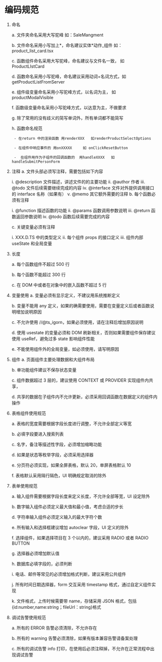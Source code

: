 # 编码规范

1. 命名

    a. 文件夹命名采用大写驼峰 如：SaleMangment

    b. 文件命名采用小写加上*，命名建议实体*动作\_组件 如：product_list_card.tsx

    c. 函数组件命名采用大写驼峰，命名建议与文件名一致， 如 ProductLIstCard

    d. 函数命名采用小写驼峰，命名建议采用动词+名词方式，如 getProductListFromServer

    e. 组件级变量命名采用小写驼峰方式，以名词为主， 如 productModalVisible

    f. 函数级变量命名采用小写驼峰方式，以达意为主，不做要求

    g. 除了常用的没有歧义的简写单词外，所有单词都不能简写

    h. 函数命名规范

        - 在return 中的渲染函数 用renderXXX   如renderProductSelectOptions

        - 在组件中响应事件的 用onXXXXX     如 onClickResetButton

        -  在组件用作为子组件的回调函数的  用handleXXXX   如 handleSubmitPersonForm

2. 注释
    a. 文件头部必须写注释，需要包括如下内容

    i. @description 文件描述，讲述文件的的主要功能
    ii. @author 作者
    iii. @todo 文件后续需要继续完成的内容
    iv. @interface 文件对外提供调用接口的 interface 名称（如果有）
    v. @memo 其它额外需要的注释
    b. 每个函数必须有注释

    i. @function 描述函数的功能
    ii. @params 函数调用参数说明
    iii. @return 函数返回参数说明
    iv. @todo 函数后续需要完成的内容

    c. 关键变量必须有注释

    i. XXX.D.TS 中的类型定义
    ii. 每个组件 props 的接口定义
    iii. 组件内部 useState 和全局变量

3. 长度

    a. 每个函数组件不超过 500 行

    b. 每个函数不能超过 300 行

    c. 在 DOM 中或者在对象中的嵌入函数不超过 5 行

4. 变量使用
    a. 变量必须有显示定义，不建议用系统推断定义

    b. 变量不能用 any 定义，如果的确需要使用，需要在变量定义后或者函数说明增加说明原因

    c. 不允许使用 //@ts_igorn，如果必须使用，请在注释后增加原因说明

    d. 使用 usestate 的变量必须和 DOM 刷新相关，否则如果需要组件保存建议使用 useRef，避免过多 state 影响组件性能

    e. 不能使用组件外的全局变量，如必须使用，请写明原因

5. 组件
    a. 页面组件主要处理数据和大组件布局

    b. 单功能组件建议不保存状态变量

    c. 组件数据超过 3 层的，建议使用 CONTEXT 或 PROVIDER 实现组件内共享，

    d. 共享的数据在子组件内不允许更新，必须采用回调函数在数据定义的组件内操作

6. 表格组件使用规范

    a. 表格的宽度需要根据字段长度进行调整，不允许全部定义等宽

    b. 必填字段要进入搜索列表

    c. 名字，备注等描述性字段，必须增加缩略功能

    d. 如果是状态等枚举字段，必须采用选择器

    e. 分页符必须实现，如果全屏表格，默认 20，单屏表格默认 10

    f. 表格默认采用隔行隔色，UI 明确规定取消的除外

7. 表单使用规范

    a. 输入组件需要根据字段长度来定义长度，不允许全部等宽，UI 设定除外

    b. 数字输入组件必须定义最大值和最小值，考虑合适的步长

    d. 字符串输入组件必须定义输入的最大字符个数

    e. 所有输入和选择框建议增加 autoclear 字段，UI 定义的除外

    f. 选择组件，如果选择项目在 3 个以内的，建议采用 RADIO 或者 RADIO BUTTON

    g. 选择器必须增加默认值

    h. 数据库必填字段的，必须判断

    i. 电话、邮件等常见的必须增加格式判断，建议采用公共组件

    j. 所有时间日期选择器，form 交互采用 timestamp 格式，通过自定义组件实现

    k. 文件格式，上传时候需要带 name，存储采用 JSON 格式，包括{id:number,name:string；fileUrl：string}格式

8. 调试告警使用规范

    a. 所有的 ERROR 告警必须清除，不允许存在

    b. 所有的 warning 告警必须清除，如果有版本兼容告警请备案处理

    c. 所有的调试告警 info 打印，在使用后必须注释掉，不允许在正常流程中出现调试告警

